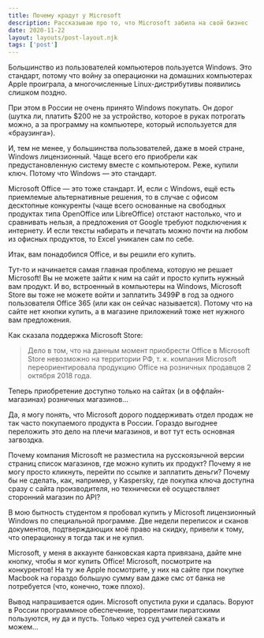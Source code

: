 ```yaml
---
title: Почему крадут у Microsoft
description: Рассказываю про то, что Microsoft забила на свой бизнес
date: 2020-11-22
layout: layouts/post-layout.njk
tags: ['post']
---
```

<!-- Excerpt Start -->
Большинство из пользователей компьютеров пользуется Windows. Это стандарт, потому что войну за операционки на домашних компьютерах Apple проиграла, а многочисленные Linux-дистрибутивы появились слишком поздно.
<!-- Excerpt End -->

При этом в России не очень принято Windows покупать. Он дорог (шутка ли, платить $200 не за устройство, которое в руках потрогать можно, а за программу на компьютере, который используется для «браузинга»).

И, тем не менее, у большинства пользователей, даже в моей стране, Windows лицензионный. Чаще всего его приобрели как предустановленную систему вместе с компьютером. Реже, купили ключ. Потому что Windows — это стандарт.

Microsoft Office — это тоже стандарт. И, если с Windows, ещё есть приемлемые альтернативные решения, то в случае с офисом десктопные конкуренты (чаще всего основанные на свободных продуктах типа OpenOffice или LibreOffice) отстают настолько, что и сравнивать нельзя, а предложения от Google требуют подключения к интернету. И если тексты набирать и печатать можно почти на любом из офисных продуктов, то Excel уникален сам по себе.

Итак, вам понадобился Office, и вы решили его купить.

Тут-то и начинается самая главная проблема, которую не решает Microsoft! Вы не можете зайти к ним на сайт и просто купить нужный вам продукт. И во, встроенный в компьютеры на Windows, Microsoft Store вы тоже не можете войти и заплатить 3499₽ в год за одного пользователя Office 365 (или как он сейчас называется). Потому что на сайте нет кнопки купить, а в магазине приложений тоже нет нужного вам предложения.

Как сказала поддержка Microsoft Store:

> Дело в том, что на данным момент приобрести Office в Microsoft Store невозможно на территории РФ, т. к. компания Microsoft переориентировала продукцию Office на розничных продавцов 2 октября 2018 года.

Теперь приобретение доступно только на сайтах (и в оффлайн-магазинах) розничных магазинов...

Да, я могу понять, что Microsoft дорого поддерживать отдел продаж не так часто покупаемого продукта в России. Гораздо выгоднее переложить это дело на плечи магазинов, и вот тут есть основная загвоздка.

Почему компания Microsoft не разместила на русскоязычной версии страниц список магазинов, где можно купить их продукт? Почему я не могу просто кликнуть, перейти по ссылке и заплатить деньги? Почему бы не сделать, как, например, у Kaspersky, где покупка ключа доступна сразу с сайта производителя, но технически её осуществляет сторонний магазин по API?

В мою бытность студентом я пробовал купить у Microsoft лицензионный Windows по специальной программе. Две недели переписок и сканов документов, подтверждающих моё право на скидку, привели к тому, что операционку я тогда так и не купил.

Microsoft, у меня в аккаунте банковская карта привязана, дайте мне кнопку, чтобы я мог купить Office! Microsoft, посмотрите на конкурентов! На ту же Apple посмотрите, у них на сайте при покупке Macbook на гораздо большую сумму вам даже смс от банка не потребуется (что, конечно, тоже плохо).

Вывод напрашивается один. Microsoft опустила руки и сдалась. Воруют в России программное обеспечение, торрентами пиратскими пользуются, ну да и пусть. Только через суд учителей сажать и можем...
